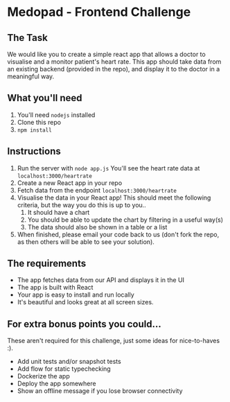 
# Medopad - Frontend Challenge

## The Task

We would like you to create a simple react app that allows a doctor to visualise and a monitor patient's heart rate. This app should take data from an existing backend (provided in the repo), and display it to the doctor in a meaningful way.

## What you'll need

1. You'll need `nodejs` installed
2. Clone this repo
3. `npm install`

## Instructions

1.  Run the server with `node app.js` You'll see the heart rate data at `localhost:3000/heartrate`
2. Create a new React app in your repo
3. Fetch data from the endpoint `localhost:3000/heartrate`
4.  Visualise the data in your React app! This should meet the following criteria, but the way you do this is up to you..
    1.  It should have a chart
    2. You should be able to update the chart by filtering in a useful way(s)
    3.  The data should also be shown in a table or a list
5. When finished, please email your code back to us (don't fork the repo, as then others will be able to see your solution). 

## The requirements

-   The app fetches data from our API and displays it in the UI
-   The app is built with React
-   Your app is easy to install and run locally
-   It's beautiful and looks great at all screen sizes. 

## For extra bonus points you could...

These aren't required for this challenge, just some ideas for nice-to-haves :).

-   Add unit tests and/or snapshot tests
-   Add flow for static typechecking
-   Dockerize the app
-   Deploy the app somewhere
-   Show an offline message if you lose browser connectivity
